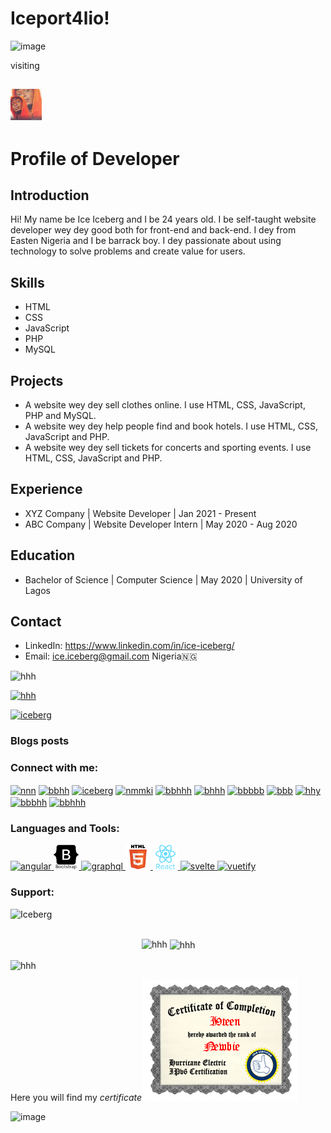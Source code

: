 
<!--=========================================================== =========================================================== ==================================================================================================================================================================================================================================================================================================================================================--->

# Iceport4lio! 
![image](https://res.craft.do/user/full/4abb632f-2b5e-e78d-3c7f-ebd3ea56d0a6/doc/4202149B-AE2A-48AE-8827-1842FA72581D/CFCCC467-A199-4109-8AD4-83BBCD3BD8CC_2/LYNTGgVEAd31Qp9gGb9eWbftZoIu6TIMxRugdQw4bLIz/Iceberg%20-ryb-neutrals.png)

visiting

![image](https://github.com/I19iceberg/portfolio-/blob/e9846f39b3f46216cbcc8f5f0bfd0404daa310e0/tinywow_a97944df8a664d615640271e46820d08600d7d6b_9866521.jpg)
---

# Profile of Developer

## Introduction

Hi! My name be Ice Iceberg and I be 24 years old. I be self-taught website developer wey dey good both for front-end and back-end. I dey from Easten Nigeria and I be barrack boy. I dey passionate about using technology to solve problems and create value for users.

## Skills

- HTML
- CSS
- JavaScript
- PHP
- MySQL

## Projects

- A website wey dey sell clothes online. I use HTML, CSS, JavaScript, PHP and MySQL.
- A website wey dey help people find and book hotels. I use HTML, CSS, JavaScript and PHP.
- A website wey dey sell tickets for concerts and sporting events. I use HTML, CSS, JavaScript and PHP.

## Experience

- XYZ Company | Website Developer | Jan 2021 - Present
- ABC Company | Website Developer Intern | May 2020 - Aug 2020

## Education

- Bachelor of Science | Computer Science | May 2020 | University of Lagos

## Contact

- LinkedIn: https://www.linkedin.com/in/ice-iceberg/
- Email: ice.iceberg@gmail.com Nigeria🇳🇬</h3>

<p align="left"> <img src="https://komarev.com/ghpvc/?username=hhh&label=Profile%20views&color=0e75b6&style=flat" alt="hhh" /> </p>

<p align="left"> <a href="https://github.com/ryo-ma/github-profile-trophy"><img src="https://github-profile-trophy.vercel.app/?username=hhh" alt="hhh" /></a> </p>

<p align="left"> <a href="https://twitter.com/iceberg" target="blank"><img src="https://img.shields.io/twitter/follow/iceberg?logo=twitter&style=for-the-badge" alt="iceberg" /></a> </p>

### Blogs posts
<!-- BLOG-POST-LIST:START -->
<!-- BLOG-POST-LIST:END -->

<h3 align="left">Connect with me:</h3>
<p align="left">
<a href="https://codepen.io/nnn" target="blank"><img align="center" src="https://raw.githubusercontent.com/rahuldkjain/github-profile-readme-generator/master/src/images/icons/Social/codepen.svg" alt="nnn" height="30" width="40" /></a>
<a href="https://dev.to/bbhh" target="blank"><img align="center" src="https://raw.githubusercontent.com/rahuldkjain/github-profile-readme-generator/master/src/images/icons/Social/devto.svg" alt="bbhh" height="30" width="40" /></a>
<a href="https://twitter.com/iceberg" target="blank"><img align="center" src="https://raw.githubusercontent.com/rahuldkjain/github-profile-readme-generator/master/src/images/icons/Social/twitter.svg" alt="iceberg" height="30" width="40" /></a>
<a href="https://stackoverflow.com/users/nmmki" target="blank"><img align="center" src="https://raw.githubusercontent.com/rahuldkjain/github-profile-readme-generator/master/src/images/icons/Social/stack-overflow.svg" alt="nmmki" height="30" width="40" /></a>
<a href="https://kaggle.com/bbhhh" target="blank"><img align="center" src="https://raw.githubusercontent.com/rahuldkjain/github-profile-readme-generator/master/src/images/icons/Social/kaggle.svg" alt="bbhhh" height="30" width="40" /></a>
<a href="https://instagram.com/bhhh" target="blank"><img align="center" src="https://raw.githubusercontent.com/rahuldkjain/github-profile-readme-generator/master/src/images/icons/Social/instagram.svg" alt="bhhh" height="30" width="40" /></a>
<a href="https://www.codechef.com/users/bbbbb" target="blank"><img align="center" src="https://cdn.jsdelivr.net/npm/simple-icons@3.1.0/icons/codechef.svg" alt="bbbbb" height="30" width="40" /></a>
<a href="https://codeforces.com/profile/bbb" target="blank"><img align="center" src="https://raw.githubusercontent.com/rahuldkjain/github-profile-readme-generator/master/src/images/icons/Social/codeforces.svg" alt="bbb" height="30" width="40" /></a>
<a href="https://auth.geeksforgeeks.org/user/hhy" target="blank"><img align="center" src="https://raw.githubusercontent.com/rahuldkjain/github-profile-readme-generator/master/src/images/icons/Social/geeks-for-geeks.svg" alt="hhy" height="30" width="40" /></a>
<a href="https://www.topcoder.com/members/bbbhh" target="blank"><img align="center" src="https://raw.githubusercontent.com/rahuldkjain/github-profile-readme-generator/master/src/images/icons/Social/topcoder.svg" alt="bbbhh" height="30" width="40" /></a>
<a href="/bbhhh" target="blank"><img align="center" src="https://raw.githubusercontent.com/rahuldkjain/github-profile-readme-generator/master/src/images/icons/Social/rss.svg" alt="bbhhh" height="30" width="40" /></a>
</p>

<h3 align="left">Languages and Tools:</h3>
<p align="left"> <a href="https://angular.io" target="_blank" rel="noreferrer"> <img src="https://angular.io/assets/images/logos/angular/angular.svg" alt="angular" width="40" height="40"/> </a> <a href="https://getbootstrap.com" target="_blank" rel="noreferrer"> <img src="https://raw.githubusercontent.com/devicons/devicon/master/icons/bootstrap/bootstrap-plain-wordmark.svg" alt="bootstrap" width="40" height="40"/> </a> <a href="https://graphql.org" target="_blank" rel="noreferrer"> <img src="https://www.vectorlogo.zone/logos/graphql/graphql-icon.svg" alt="graphql" width="40" height="40"/> </a> <a href="https://www.w3.org/html/" target="_blank" rel="noreferrer"> <img src="https://raw.githubusercontent.com/devicons/devicon/master/icons/html5/html5-original-wordmark.svg" alt="html5" width="40" height="40"/> </a> <a href="https://reactjs.org/" target="_blank" rel="noreferrer"> <img src="https://raw.githubusercontent.com/devicons/devicon/master/icons/react/react-original-wordmark.svg" alt="react" width="40" height="40"/> </a> <a href="https://svelte.dev" target="_blank" rel="noreferrer"> <img src="https://upload.wikimedia.org/wikipedia/commons/1/1b/Svelte_Logo.svg" alt="svelte" width="40" height="40"/> </a> <a href="https://vuetifyjs.com/en/" target="_blank" rel="noreferrer"> <img src="https://bestofjs.org/logos/vuetify.svg" alt="vuetify" width="40" height="40"/> </a> </p>

<h3 align="left">Support:</h3>
<p><a href="https://ko-fi.com/Iceberg "> <img align="left" src="https://cdn.ko-fi.com/cdn/kofi3.png?v=3" height="50" width="210" alt="Iceberg " /></a></p><br><br>

<p><img align="left" src="https://github-readme-stats.vercel.app/api/top-langs?username=hhh&show_icons=true&locale=en&layout=compact" alt="hhh" /></p>

<p>&nbsp;<img align="center" src="https://github-readme-stats.vercel.app/api?username=hhh&show_icons=true&locale=en" alt="hhh" /></p>

<p><img align="center" src="https://github-readme-streak-stats.herokuapp.com/?user=hhh&" alt="hhh" /></p>






Here you will find my *certificate*![image](https://github.com/I19iceberg/portfolio-/blob/f61596f962c6f57f24d8bb40a3d21475e41778d3/8CF8C081-7D61-460B-AF9B-E2FB7E242382.png)


![image](https://res.craft.do/user/full/4abb632f-2b5e-e78d-3c7f-ebd3ea56d0a6/doc/4202149B-AE2A-48AE-8827-1842FA72581D/CFCCC467-A199-4109-8AD4-83BBCD3BD8CC_2/LYNTGgVEAd31Qp9gGb9eWbftZoIu6TIMxRugdQw4bLIz/Iceberg%20-ryb-neutrals.png)

